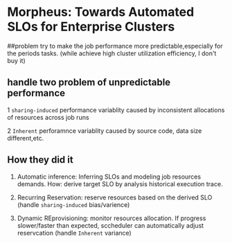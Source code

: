 # Morpheus: Towards Automated SLOs for Enterprise Clusters

##problem
try to make the job performance more predictable,especially for the periods tasks. (while achieve high cluster utilization efficiency, I don't buy it)
## handle two problem of unpredictable performance
1 `sharing-induced` performance variablity caused by inconsistent allocations of resources across job runs

2 `Inherent` perforamnce variablity caused by source code, data size different,etc.


## How they did it
1. Automatic inference: Inferring SLOs and modeling job resources demands. How:  derive target SLO by analysis historical execution trace.

2. Recurring Reservation: reserve resources based on the derived SLO (handle `sharing-induced` bias/varience)

3. Dynamic REprovisioning: monitor resources allocation. If progress slower/faster than expected, sccheduler can automatically adjust reservcation (handle `Inherent` variance)
